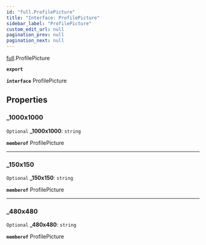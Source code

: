 ```yaml
---
id: "full.ProfilePicture"
title: "Interface: ProfilePicture"
sidebar_label: "ProfilePicture"
custom_edit_url: null
pagination_prev: null
pagination_next: null
---
```


[full](../namespaces/full.md).ProfilePicture

**`export`**

**`interface`** ProfilePicture

## Properties

### \_1000x1000

 `Optional` **\_1000x1000**: `string`

**`memberof`** ProfilePicture

___

### \_150x150

 `Optional` **\_150x150**: `string`

**`memberof`** ProfilePicture

___

### \_480x480

 `Optional` **\_480x480**: `string`

**`memberof`** ProfilePicture
